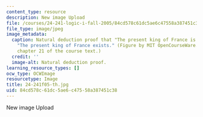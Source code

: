```yaml
---
content_type: resource
description: New image Upload
file: /courses/24-241-logic-i-fall-2005/84cd578c61dc5ae6c47558a387451c38_24-241f05-th.jpg
file_type: image/jpeg
image_metadata:
  caption: Natural deduction proof that "The present king of France is bald" entails
    "The present king of France exists." (Figure by MIT OpenCourseWare. Taken from
    chapter 21 of the course text.)
  credit: ''
  image-alt: Natural deduction proof.
learning_resource_types: []
ocw_type: OCWImage
resourcetype: Image
title: 24-241f05-th.jpg
uid: 84cd578c-61dc-5ae6-c475-58a387451c38
---
```

New image Upload

